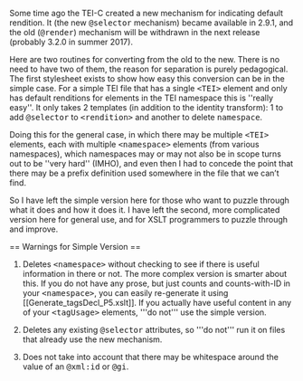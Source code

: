 Some time ago the TEI-C created a new mechanism for indicating default rendition. It (the new <tt>@selector</tt> mechanism) became available in 2.9.1, and the old (<tt>@render</tt>) mechanism will be withdrawn in the next release (probably 3.2.0 in summer 2017).

Here are two routines for converting from the old to the new. There is no need to have two of them, the reason for separation is purely pedagogical. The first stylesheet exists to show how easy this conversion can be in the simple case. For a simple TEI file that has a single <tt>&lt;TEI></tt> element and only has default renditions for elements in the TEI namespace this is ''really easy''. It only takes 2 templates (in addition to the identity transform): 1 to add <tt>@selector</tt> to <tt>&lt;rendition></tt> and another to delete <tt>namespace</tt>.

Doing this for the general case, in which there may be multiple <tt>&lt;TEI></tt> elements, each with multiple <tt>&lt;namespace></tt> elements (from various namespaces), which namespaces may or may not also be in scope turns out to be ''very hard'' (IMHO), and even then I had to concede the point that there may be a prefix definition used somewhere in the file that we can’t find.

So I have left the simple version here for those who want to puzzle through what it does and how it does it. I have left the second, more complicated version here for general use, and for XSLT programmers to puzzle through and improve. 

== Warnings for Simple Version ==

1. Deletes <tt>&lt;namespace></tt> without checking to see if there is useful information in there or not. The more complex version is smarter about this. If you do not have any prose, but just counts and counts-with-ID in your <tt>&lt;namespace></tt>, you can easily re-generate it using [[Generate_tagsDecl_P5.xslt]]. If you actually have useful content in any of your <tt>&lt;tagUsage></tt> elements, '''do not''' use the simple version. 

2. Deletes any existing <tt>@selector</tt> attributes, so '''do not''' run it on files that already use the new mechanism.

3. Does not take into account that there may be whitespace around the value of an <tt>@xml:id</tt> or <tt>@gi</tt>.
